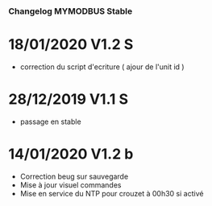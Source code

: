 ### Changelog MYMODBUS Stable

# 18/01/2020 V1.2 S

- correction du script d'ecriture ( ajour de l'unit id )  

# 28/12/2019 V1.1 S
- passage en stable

# 14/01/2020 V1.2 b

- Correction beug sur sauvegarde
- Mise à jour visuel commandes
- Mise en service du NTP pour crouzet à 00h30 si activé